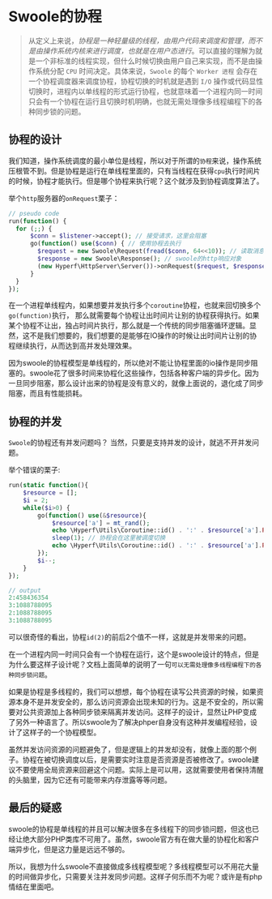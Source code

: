 # Swoole的协程

> 从定义上来说，*协程是一种轻量级的线程，由用户代码来调度和管理，而不是由操作系统内核来进行调度，也就是在用户态进行*。可以直接的理解为就是一个非标准的线程实现，但什么时候切换由用户自己来实现，而不是由操作系统分配 `CPU` 时间决定。具体来说，`Swoole` 的每个 `Worker 进程` 会存在一个协程调度器来调度协程，协程切换的时机就是遇到 `I/O` 操作或代码显性切换时，进程内以单线程的形式运行协程，也就意味着一个进程内同一时间只会有一个协程在运行且切换时机明确，也就无需处理像多线程编程下的各种同步锁的问题。



## 协程的设计

我们知道，操作系统调度的最小单位是线程，所以对于所谓的`协程`来说，操作系统压根管不到。但是协程是运行在单线程里面的，只有当线程在获得`cpu`执行时间片的时候，协程才能执行。但是哪个协程来执行呢？这个就涉及到协程调度算法了。

举个`http`服务器的`onRequest`栗子：

```php
// pseudo code
run(function() {
  for (;;) {
      $conn = $listener->accept(); // 接受请求，这里会阻塞
      go(function() use($conn) { // 使用协程去执行
        $request = new Swoole\Request(fread($conn, 64<<10)); // 读取消息并解析http协议为request对象
        $response = new Swoole\Response(); // swoole的http响应对象
        (new Hyperf\HttpServer\Server())->onRequest($request, $response); //执行绑定的方法
      }
  }
});
```

在一个进程单线程内，如果想要并发执行多个`coroutine`协程，也就来回切换多个`go(function)`执行， 那么就需要每个协程让出时间片让别的协程获得执行。如果某个协程不让出，独占时间片执行，那么就是一个传统的同步阻塞循环逻辑。显然，这不是我们想要的，我们想要的是能够在IO操作的时候让出时间片让别的协程继续执行，从而达到高并发处理效果。

因为swoole的协程模型是单线程的，所以绝对不能让协程里面的io操作是同步阻塞的。swoole花了很多时间来协程化这些操作，包括各种客户端的异步化。因为一旦同步阻塞，那么设计出来的协程是没有意义的，就像上面说的，退化成了同步阻塞，而且有性能损耗。



## 协程的并发

`Swoole`的协程还有并发问题吗？ 当然，只要是支持并发的设计，就逃不开并发问题。

举个错误的栗子:

```php
run(static function(){
    $resource = [];
    $i = 2;
    while($i>0) {
        go(function() use(&$resource){
            $resource['a'] = mt_rand();
            echo \Hyperf\Utils\Coroutine::id() . ':' . $resource['a'].PHP_EOL;
            sleep(1); // 协程会在这里被调度切换
            echo \Hyperf\Utils\Coroutine::id() . ':' . $resource['a'].PHP_EOL;
        });
        $i--;
    }
});

// output
2:458436354
3:1088788095
2:1088788095
3:1088788095
```

可以很奇怪的看出，协程`id(2)`的前后2个值不一样，这就是并发带来的问题。

在一个进程内同一时间只会有一个协程在运行，这个是swoole设计的特点，但是为什么要这样子设计呢？文档上面简单的说明了一句`可以无需处理像多线程编程下的各种同步锁问题`。

如果是协程是多线程的，我们可以想想，每个协程在读写公共资源的时候，如果资源本身不是并发安全的，那么访问资源会出现未知的行为。这是不安全的，所以需要对公共资源加上各种同步锁来隔离并发访问。这样子的设计，显然让PHP变成了另外一种语言了。所以swoole为了解决phper自身没有这种并发编程经验，设计了这样子的一个协程模型。

虽然并发访问资源的问题避免了，但是逻辑上的并发却没有，就像上面的那个例子。协程在被切换调度以后，是需要实时注意是否资源是否被修改了。swoole建议不要使用全局资源来回避这个问题。实际上是可以用，这就需要使用者保持清醒的头脑里，因为它还有可能带来内存泄露等等问题。



## 最后的疑惑

swoole的协程是单线程的并且可以解决很多在多线程下的同步锁问题，但这也已经让绝大部分PHP类库不可用了。虽然，swoole官方有在做大量的协程化和客户端异步化，但是这力量是远远不够的。

所以，我想为什么swoole不直接做成多线程模型呢？多线程模型可以不用花大量的时间做异步化，只需要关注并发同步问题。这样子何乐而不为呢？或许是有php情结在里面吧。





